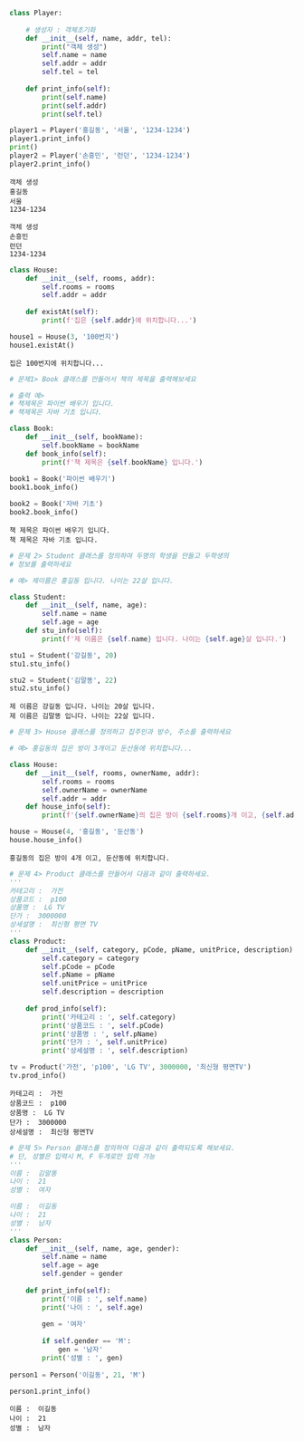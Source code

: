```python
class Player:
    
    # 생성자 : 객체초기화
    def __init__(self, name, addr, tel):
        print("객체 생성")
        self.name = name
        self.addr = addr
        self.tel = tel
        
    def print_info(self):
        print(self.name)
        print(self.addr)
        print(self.tel)
```


```python
player1 = Player('홍길동', '서울', '1234-1234')
player1.print_info()
print()
player2 = Player('손흥민', '런던', '1234-1234')
player2.print_info()
```

    객체 생성
    홍길동
    서울
    1234-1234
    
    객체 생성
    손흥민
    런던
    1234-1234
    


```python
class House:
    def __init__(self, rooms, addr):
        self.rooms = rooms
        self.addr = addr
        
    def existAt(self):
        print(f'집은 {self.addr}에 위치합니다...')
```


```python
house1 = House(3, '100번지')
house1.existAt()
```

    집은 100번지에 위치합니다...
    


```python
# 문제1> Book 클래스를 만들어서 책의 제목을 출력해보세요

# 출력 예>
# 책제목은 파이썬 배우기 입니다.
# 책제목은 자바 기초 입니다.  

class Book:
    def __init__(self, bookName):
        self.bookName = bookName
    def book_info(self):
        print(f'책 제목은 {self.bookName} 입니다.')
        
book1 = Book('파이썬 배우기')        
book1.book_info()

book2 = Book('자바 기초')        
book2.book_info()
```

    책 제목은 파이썬 배우기 입니다.
    책 제목은 자바 기초 입니다.
    


```python
# 문제 2> Student 클래스를 정의하여 두명의 학생을 만들고 두학생의
# 정보를 출력하세요

# 예> 제이름은 홍길동 입니다. 나이는 22살 입니다.

class Student:
    def __init__(self, name, age):
        self.name = name
        self.age = age
    def stu_info(self):
        print(f'제 이름은 {self.name} 입니다. 나이는 {self.age}살 입니다.')

stu1 = Student('강길동', 20)
stu1.stu_info() 

stu2 = Student('김말똥', 22)
stu2.stu_info() 
```

    제 이름은 강길동 입니다. 나이는 20살 입니다.
    제 이름은 김말똥 입니다. 나이는 22살 입니다.
    


```python
# 문제 3> House 클래스를 정의하고 집주인과 방수, 주소를 출력하세요

# 예> 홍길동의 집은 방이 3개이고 둔산동에 위치합니다...

class House:
    def __init__(self, rooms, ownerName, addr):
        self.rooms = rooms
        self.ownerName = ownerName
        self.addr = addr
    def house_info(self):
        print(f'{self.ownerName}의 집은 방이 {self.rooms}개 이고, {self.addr}에 위치합니다.')

house = House(4, '홍길동', '둔산동')        
house.house_info()

```

    홍길동의 집은 방이 4개 이고, 둔산동에 위치합니다.
    


```python
# 문제 4> Product 클래스를 만들어서 다음과 같이 출력하세요.
'''
카테고리 :  가전
상품코드 :  p100
상품명 :  LG TV
단가 :  3000000
상세설명 :  최신형 평면 TV
'''
class Product:
    def __init__(self, category, pCode, pName, unitPrice, description):
        self.category = category
        self.pCode = pCode
        self.pName = pName
        self.unitPrice = unitPrice
        self.description = description
        
    def prod_info(self):
        print('카테고리 : ', self.category)
        print('상품코드 : ', self.pCode)
        print('상품명 : ', self.pName)
        print('단가 : ', self.unitPrice)
        print('상세설명 : ', self.description)

tv = Product('가전', 'p100', 'LG TV', 3000000, '최신형 평면TV')
tv.prod_info()
```

    카테고리 :  가전
    상품코드 :  p100
    상품명 :  LG TV
    단가 :  3000000
    상세설명 :  최신형 평면TV
    


```python
# 문제 5> Person 클래스를 정의하여 다음과 같이 출력되도록 해보세요.
# 단, 성별은 입력시 M, F 두개로만 입력 가능
'''
이름 :  김말똥
나이 :  21
성별 :  여자

이름 :  이길동
나이 :  21
성별 :  남자
'''
class Person:
    def __init__(self, name, age, gender):
        self.name = name
        self.age = age
        self.gender = gender
        
    def print_info(self):
        print('이름 : ', self.name)
        print('나이 : ', self.age)
        
        gen = '여자'
        
        if self.gender == 'M':
            gen = '남자'
        print('성별 : ', gen)
        
person1 = Person('이길동', 21, 'M')

person1.print_info()

```

    이름 :  이길동
    나이 :  21
    성별 :  남자
    

